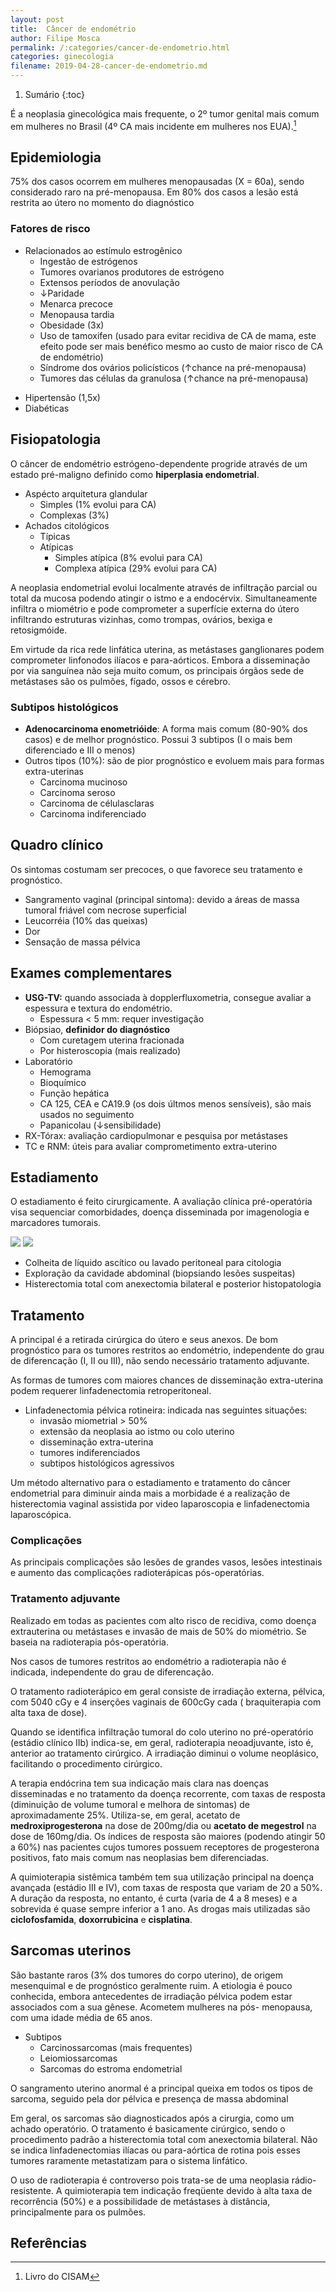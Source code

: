 ```yaml
---
layout: post
title:  Câncer de endométrio
author: Filipe Mosca
permalink: /:categories/cancer-de-endometrio.html
categories: ginecologia
filename: 2019-04-28-cancer-de-endometrio.md
---
```


1. Sumário
{:toc}

É a neoplasia ginecológica mais frequente, o 2º tumor genital mais comum em mulheres no Brasil (4º CA mais incidente em mulheres nos EUA).[^cisam]

## Epidemiologia
75% dos casos ocorrem em mulheres menopausadas (X = 60a), sendo considerado raro na pré-menopausa.
Em 80% dos casos a lesão está restrita ao útero no momento do diagnóstico

### Fatores de risco

- Relacionados ao estímulo estrogênico
	- Ingestão de estrógenos
	- Tumores ovarianos produtores de estrógeno
	- Extensos períodos de anovulação
	- ↓Paridade
	- Menarca precoce
	- Menopausa tardia
	- Obesidade (3x)
	- Uso de tamoxifen (usado para evitar recidiva de CA de mama, este efeito pode ser mais benéfico mesmo ao custo de maior risco de CA de endométrio)
	- Síndrome dos ovários policísticos (↑chance na pré-menopausa)
	- Tumores das células da granulosa (↑chance na pré-menopausa)
* Hipertensão (1,5x)
* Diabéticas

## Fisiopatologia
O câncer de endométrio estrógeno-dependente progride através de um estado pré-maligno definido como __hiperplasia endometrial__.

- Aspécto arquitetura glandular
	- Simples (1% evolui para CA)
	- Complexas (3%)
- Achados citológicos
	- Típicas
	- Atípicas
		- Simples atípica (8% evolui para CA)
		- Complexa atípica (29% evolui para CA)

A neoplasia endometrial evolui localmente através de infiltração parcial ou total da
mucosa podendo atingir o istmo e a endocérvix.
Simultaneamente infiltra o miométrio e pode
comprometer a superfície externa do útero infiltrando estruturas vizinhas, como trompas, ovários,
bexiga e retosigmóide.

Em virtude da rica rede linfática uterina, as metástases ganglionares
podem comprometer linfonodos ilíacos e para-aórticos. Embora a disseminação por via sanguínea
não seja muito comum, os principais órgãos sede de metástases são os pulmões, fígado, ossos e
cérebro.

### Subtipos histológicos
- __Adenocarcinoma enometrióide__: A forma mais comum (80-90% dos casos) e de melhor prognóstico. Possui 3 subtipos (I o mais bem diferenciado e III o menos)
- Outros tipos (10%): são de pior prognóstico e evoluem mais para formas extra-uterinas
	- Carcinoma mucinoso
	- Carcinoma seroso
	- Carcinoma de célulasclaras
	- Carcinoma indiferenciado

## Quadro clínico
Os sintomas costumam ser precoces, o que favorece seu tratamento e prognóstico.

- Sangramento vaginal (principal sintoma): devido a áreas de massa tumoral friável com necrose superficial
- Leucorréia (10% das queixas)
- Dor
- Sensação de massa pélvica

## Exames complementares
- __USG-TV:__ quando associada à dopplerfluxometria, consegue avaliar a espessura e textura do endométrio.
	- Espessura < 5 mm: requer investigação
- Biópsiao, __definidor do diagnóstico__
	- Com curetagem uterina fracionada
	- Por histeroscopia (mais realizado)
- Laboratório
	- Hemograma
	- Bioquímico
	- Função hepática
	- CA 125, CEA e CA19.9 (os dois últmos menos sensíveis), são mais usados no seguimento
	- Papanicolau (↓sensibilidade)
- RX-Tórax: avaliação cardiopulmonar e pesquisa por metástases
- TC e RNM: úteis para avaliar comprometimento extra-uterino

## Estadiamento
O estadiamento é feito cirurgicamente. A avaliação clínica pré-operatória visa sequenciar comorbidades, doença disseminada por imagenologia e marcadores tumorais.

![](/assets/ginecologia/ca-endometrio/figo1.png)
![](/assets/ginecologia/ca-endometrio/figo2.png)

- Colheita de líquido ascítico ou lavado peritoneal para citologia
- Exploração da cavidade abdominal (biopsiando lesões suspeitas)
- Histerectomia total com anexectomia bilateral e posterior histopatologia

## Tratamento
A principal é a retirada cirúrgica do útero e seus anexos. De bom prognóstico para os tumores restritos ao endométrio, independente do grau de diferencação (I, II ou III), não sendo necessário tratamento adjuvante.

As formas de tumores com maiores chances de disseminação extra-uterina podem requerer linfadenectomia retroperitoneal.

- Linfadenectomia pélvica rotineira: indicada nas seguintes situações:
	- invasão miometrial > 50%
	- extensão da neoplasia ao istmo ou colo uterino
	- disseminação extra-uterina
	- tumores indiferenciados
	- subtipos histológicos agressivos

Um método alternativo para o estadiamento e tratamento do câncer endometrial para
diminuir ainda mais a morbidade é a realização de histerectomia vaginal assistida por video
laparoscopia e linfadenectomia laparoscópica.

### Complicações
As principais complicações são lesões de grandes vasos, lesões intestinais e aumento das
complicações radioterápicas pós-operatórias.

### Tratamento adjuvante
Realizado em todas as pacientes com alto risco de recidiva, como doença extrauterina ou metástases e invasão de mais de 50% do miométrio. Se baseia na radioterapia pós-operatória.

Nos casos de tumores restritos ao endométrio a radioterapia não é indicada, independente do grau de diferencação.

O tratamento radioterápico em geral consiste de irradiação externa, pélvica, com 5040 cGy
e 4 inserções vaginais de 600cGy cada ( braquiterapia com alta taxa de dose).

Quando se identifica infiltração tumoral do colo uterino no pré-operatório (estádio clínico
IIb) indica-se, em geral, radioterapia neoadjuvante, isto é, anterior ao tratamento cirúrgico. A
irradiação diminui o volume neoplásico, facilitando o procedimento cirúrgico.

A terapia
endócrina tem sua indicação mais clara nas doenças disseminadas e no tratamento da doença
recorrente, com taxas de resposta (diminuição de volume tumoral e melhora de sintomas) de
aproximadamente 25%. Utiliza-se, em geral, acetato de __medroxiprogesterona__ na dose de
200mg/dia ou __acetato de megestrol__ na dose de 160mg/dia. Os índices de resposta são maiores
(podendo atingir 50 a 60%) nas pacientes cujos tumores possuem receptores de progesterona
positivos, fato mais comum nas neoplasias bem diferenciadas.

A quimioterapia sistêmica também tem sua utilização principal na doença avançada
(estádio III e IV), com taxas de resposta que variam de 20 a 50%. A duração da resposta, no
entanto, é curta (varia de 4 a 8 meses) e a sobrevida é quase sempre inferior a 1 ano. As drogas
mais utilizadas são __ciclofosfamida__, __doxorrubicina__ e __cisplatina__.

## Sarcomas uterinos
São bastante raros (3% dos tumores do corpo uterino), de origem mesenquimal e de prognóstico geralmente ruim. A etiologia é pouco conhecida, embora antecedentes de
irradiação pélvica podem estar associados com a sua gênese. Acometem mulheres na pós-
menopausa, com uma idade média de 65 anos.

- Subtipos
	- Carcinossarcomas (mais frequentes)
	- Leiomiossarcomas
	- Sarcomas do estroma endometrial

O sangramento uterino anormal é a principal queixa em todos os tipos de sarcoma, seguido pela dor pélvica e presença de massa abdominal

Em geral, os sarcomas são diagnosticados após a cirurgia, como um achado operatório. O
tratamento é basicamente cirúrgico, sendo o procedimento padrão a histerectomia total com anexectomia bilateral. Não se indica linfadenectomias ilíacas ou para-aórtica de rotina pois esses
tumores raramente metastatizam para o sistema linfático.

O uso de radioterapia é controverso
pois trata-se de uma neoplasia rádio-resistente. A quimioterapia tem indicação freqüente devido à
alta taxa de recorrência (50%) e a possibilidade de metástases à distância, principalmente para os
pulmões.



## Referências
[^cisam]: Livro do CISAM
